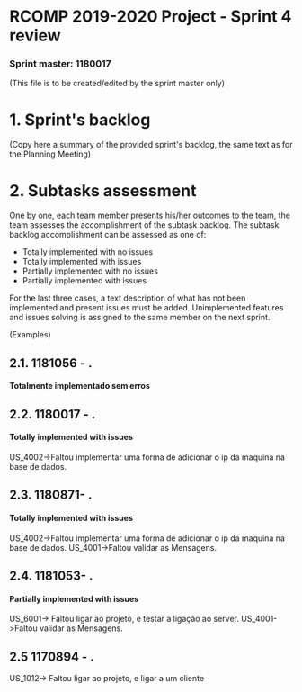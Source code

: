 RCOMP 2019-2020 Project - Sprint 4 review
=========================================
### Sprint master: 1180017 ###
(This file is to be created/edited by the sprint master only)
# 1. Sprint's backlog #
(Copy here a summary of the provided sprint's backlog, the same text as for the Planning Meeting)
# 2. Subtasks assessment #
One by one, each team member presents his/her outcomes to the team, the team assesses 		the accomplishment of the subtask backlog.
The subtask backlog accomplishment can be assessed as one of:

  * Totally implemented with no issues
  * Totally implemented with issues
  * Partially implemented with no issues
  * Partially implemented with issues

For the last three cases, a text description of what has not been implemented and present issues must be added.
Unimplemented features and issues solving is assigned to the same member on the next sprint.

(Examples)

## 2.1. 1181056 - . #
#### Totalmente implementado sem erros ####

## 2.2. 1180017 - . #
#### Totally implemented with issues ####
 US_4002->Faltou implementar uma forma de adicionar o ip da maquina na base de dados.


## 2.3. 1180871- . #
#### Totally implemented with issues ####
 US_4002->Faltou implementar uma forma de adicionar o ip da maquina na base de dados.
 US_4001->Faltou validar as Mensagens.

## 2.4. 1181053- . #
#### Partially implemented with issues ####
 US_6001-> Faltou ligar ao projeto, e testar a ligação ao server.
 US_4001->Faltou validar as Mensagens.

## 2.5 1170894 - . ##
 US_1012-> Faltou ligar ao projeto, e ligar a um cliente
